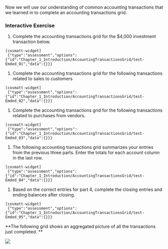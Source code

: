 Now we will use our understanding of common accounting transactions that we learned in <a routerlink='../../0/3' class='ngx-router-link'> to complete an accounting transactions grid.

### Interactive Exercise

1.  Complete the accounting transactions grid for the $4,000 investment transaction below.

```
[cosmatt-widget]
 {"type":"assessment","options":{"id":"Chapter_1_Introduction/AccountingTransactionsGrid/test-Emded_01","data":{}}} 
```

1.  Complete the accounting transactions grid for the following transactions related to sales to customers

```
[cosmatt-widget]
 {"type":"assessment","options":{"id":"Chapter_1_Introduction/AccountingTransactionsGrid/test-Emded_02","data":{}}} 
```

1.  Complete the accounting transactions grid for the following transactions related to purchases from vendors.

```
[cosmatt-widget]
 {"type":"assessment","options":{"id":"Chapter_1_Introduction/AccountingTransactionsGrid/test-Emded_03","data":{}}} 
```

1.  The following accounting transactions grid summarizes your entries from the previous three parts. Enter the totals for each account column in the last row.

```
[cosmatt-widget]
 {"type":"assessment","options":{"id":"Chapter_1_Introduction/AccountingTransactionsGrid/test-Emded_04","data":{}}} 
```

1.  Based on the correct entries for part 4, complete the closing entries and ending balances after closing.

```
[cosmatt-widget]
 {"type":"assessment","options":{"id":"Chapter_1_Introduction/AccountingTransactionsGrid/test-Emded_05","data":{}}} 
```

**The following grid shows an aggregated picture of all the transactions just completed. **

![](./Chapter_1_Introduction_to_business_and_accounting_concepts/media/05_AccountingTransactionsGrid/image6.png)
